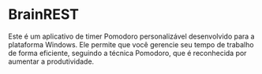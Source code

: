 # BrainREST
Este é um aplicativo de timer Pomodoro personalizável desenvolvido para a plataforma Windows. Ele permite que você gerencie seu tempo de trabalho de forma eficiente, seguindo a técnica Pomodoro, que é reconhecida por aumentar a produtividade.
